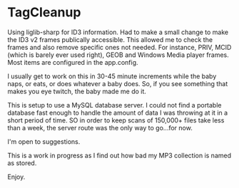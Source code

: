 # TagCleanup
Using liglib-sharp for ID3 information. Had to make a small change to make the ID3 v2 frames publically accessible.
This allowed me to check the frames and also remove specific ones not needed. For instance, PRIV, MCID (which is barely ever used right),
GEOB and Windows Media player frames. Most items are configured in the app.config.

I usually get to work on this in 30-45 minute increments while the baby naps, or eats, or does whatever a baby does. So, if you see something
that makes you eye twitch, the baby made me do it.

This is setup to use a MySQL database server. I could not find a portable database fast enough to handle the amount of data I was throwing at
it in a short period of time. SO in order to keep scans of 150,000+ files take less than a week, the server route was the only way to go...for now.

I'm open to suggestions.

This is a work in progress as I find out how bad my MP3 collection is named as stored.

Enjoy.
